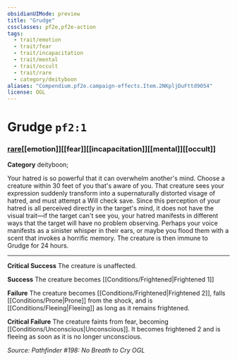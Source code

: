 ```yaml
---
obsidianUIMode: preview
title: "Grudge"
cssclasses: pf2e,pf2e-action
tags:
  - trait/emotion
  - trait/fear
  - trait/incapacitation
  - trait/mental
  - trait/occult
  - trait/rare
  - category/deityboon
aliases: "Compendium.pf2e.campaign-effects.Item.2NKpljDuFttd9054"
license: OGL
---
```

# Grudge `pf2:1`

### [rare](rare "Rare Rarity Trait")[[emotion]][[fear]][[incapacitation]][[mental]][[occult]]

**Category** deityboon; 




Your hatred is so powerful that it can overwhelm another's mind. Choose a creature within 30 feet of you that's aware of you. That creature sees your expression suddenly transform into a supernaturally distorted visage of hatred, and must attempt a Will check save. Since this perception of your hatred is all perceived directly in the target's mind, it does not have the visual trait—if the target can't see you, your hatred manifests in different ways that the target will have no problem observing. Perhaps your voice manifests as a sinister whisper in their ears, or maybe you flood them with a scent that invokes a horrific memory. The creature is then immune to Grudge for 24 hours.

* * *

**Critical Success** The creature is unaffected.

**Success** The creature becomes [[Conditions/Frightened|Frightened 1]]

**Failure** The creature becomes [[Conditions/Frightened|Frightened 2]], falls [[Conditions/Prone|Prone]] from the shock, and is [[Conditions/Fleeing|Fleeing]] as long as it remains frightened.

**Critical Failure** The creature faints from fear, becoming [[Conditions/Unconscious|Unconscious]]. It becomes frightened 2 and is fleeing as soon as it is no longer unconscious.

*Source: Pathfinder #198: No Breath to Cry*
*OGL*